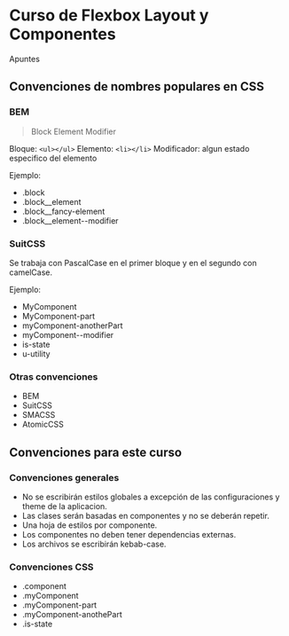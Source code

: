 # Curso de Flexbox Layout y Componentes

Apuntes

## Convenciones de nombres populares en CSS
### BEM
> Block Element Modifier

Bloque: `<ul></ul>`
Elemento: `<li></li>`
Modificador: algun estado especifico del elemento

Ejemplo:
* .block
* .block__element
* .block__fancy-element
* .block__element--modifier

### SuitCSS
Se trabaja con PascalCase en el primer bloque y en el segundo con camelCase.

Ejemplo:
* MyComponent
* MyComponent-part
* myComponent-anotherPart
* myComponent--modifier
* is-state
* u-utility

### Otras convenciones
- BEM
- SuitCSS
- SMACSS
- AtomicCSS

## Convenciones para este curso
### Convenciones generales
* No se escribirán estilos globales a excepción de las configuraciones y theme de la aplicacion.
* Las clases serán basadas en componentes y no se deberán repetir.
* Una hoja de estilos por componente.
* Los componentes no deben tener dependencias externas.
* Los archivos se escribirán kebab-case.

### Convenciones CSS
* .component
* .myComponent
* .myComponent-part
* .myComponent-anothePart
* .is-state